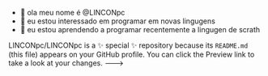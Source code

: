 - 👋 ola meu nome é @LINCONpc
- 👀 eu estou interessado em programar em novas lingugens 
- 🌱 eu estou aprendendo a programar recentemente a lingugen de scrath

LINCONpc/LINCONpc is a ✨ special ✨ repository because its `README.md` (this file) appears on your GitHub profile.
You can click the Preview link to take a look at your changes.
--->
